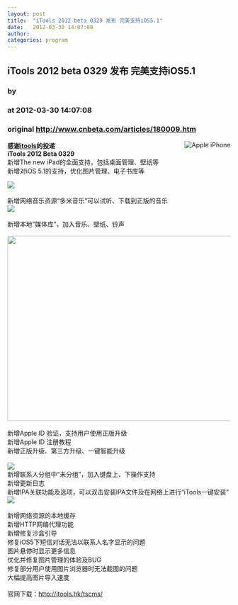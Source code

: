 ```yaml
---
layout: post
title:  "iTools 2012 beta 0329 发布 完美支持iOS5.1"
date:   2012-03-30 14:07:08
author: 
categories: program
---
```


## iTools 2012 beta 0329 发布 完美支持iOS5.1
### by 
### at 2012-03-30 14:07:08
### original <http://www.cnbeta.com/articles/180009.htm>

<div><a rel="nofollow" href="http://www.cnbeta.com/topics/379.htm"><img src="http://img.cnbeta.com/topics/11-12-14%2009-01-55.gif" alt="Apple iPhone" name="sign" align="right"></a>
        <p><b>感谢<a rel="nofollow" href="http://itools.hk/tscms/">itools</a>的投递</b><br>
<b>iTools 2012 Beta 0329</b><br>
新增The new iPad的全面支持，包括桌面管理、壁纸等<br>
新增对iOS 5.1的支持，优化图片管理、电子书库等</p>
		<p><img src="http://img.cnbeta.com/newsimg/120330/14070901229694678.png"><br>
<br>
新增网络音乐资源“多米音乐”可以试听、下载到正版的音乐<br>
<img src="http://img.cnbeta.com/newsimg/120330/1407111255271155.png"><br>
<br>
新增本地“媒体库”，加入音乐、壁纸、铃声<br>
<br>
<img style="width:566px;height:418px" src="http://img.cnbeta.com/newsimg/120330/1407142213434213.png"><br>
<br>
新增Apple ID 验证，支持用户使用正版升级<br>
新增Apple ID 注册教程<br>
新增正版升级、第三方升级、一键智能升级<br>
<br>
<img src="http://img.cnbeta.com/newsimg/120330/1407153325309603.png"><br>
 新增联系人分组中“未分组”，加入键盘上、下操作支持<br>
新增更新日志<br>
新增IPA关联功能及选项，可以双击安装IPA文件及在网络上进行“iTools一键安装”<br>
<img src="http://img.cnbeta.com/newsimg/120330/14071741824880196.png"><br>
<br>
新增网络资源的本地缓存<br>
新增HTTP网络代理功能<br>
新增修复沙盒引导<br>
修复iOS5下短信对话无法以联系人名字显示的问题<br>
图片悬停时显示更多信息<br>
优化并修复图片管理的体验及BUG<br>
修复部分用户使用图片浏览器时无法截图的问题<br>
大幅提高图片导入速度<br>
<br>
官网下载：<a rel="nofollow" href="http://itools.hk/tscms/">http://itools.hk/tscms/</a></p></div>